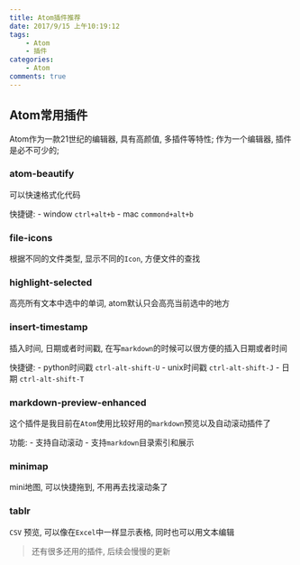 ```yaml
---
title: Atom插件推荐
date: 2017/9/15 上午10:19:12
tags:
    - Atom
    - 插件
categories:
    - Atom
comments: true
---
```


## Atom常用插件

Atom作为一款21世纪的编辑器, 具有高颜值, 多插件等特性; 作为一个编辑器, 插件是必不可少的;

### atom-beautify

可以快速格式化代码

快捷键:
    - window `ctrl+alt+b`
    - mac `commond+alt+b`

### file-icons

根据不同的文件类型, 显示不同的`Icon`, 方便文件的查找

### highlight-selected

高亮所有文本中选中的单词, atom默认只会高亮当前选中的地方

### insert-timestamp

插入时间, 日期或者时间戳, 在写`markdown`的时候可以很方便的插入日期或者时间

快捷键:
    - python时间戳  `ctrl-alt-shift-U`
    - unix时间戳 `ctrl-alt-shift-J`
    - 日期 `ctrl-alt-shift-T`

### markdown-preview-enhanced

这个插件是我目前在`Atom`使用比较好用的`markdown`预览以及自动滚动插件了

功能:
    - 支持自动滚动
    - 支持`markdown`目录索引和展示

### minimap

mini地图, 可以快捷拖到, 不用再去找滚动条了

### tablr

`CSV` 预览, 可以像在`Excel`中一样显示表格, 同时也可以用文本编辑


> 还有很多还用的插件, 后续会慢慢的更新
